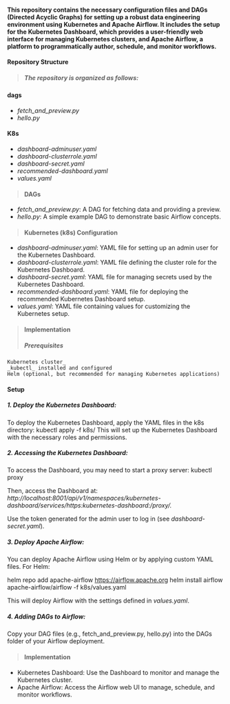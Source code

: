 #### This repository contains the necessary configuration files and DAGs (Directed Acyclic Graphs) for setting up a robust data engineering environment using Kubernetes and Apache Airflow. It includes the setup for the Kubernetes Dashboard, which provides a user-friendly web interface for managing Kubernetes clusters, and Apache Airflow, a platform to programmatically author, schedule, and monitor workflows.

#### Repository Structure
> ##### The repository is organized as follows:

#### dags
 + _fetch_and_preview.py_
 + _hello.py_
#### K8s
 + _dashboard-adminuser.yaml_
 + _dashboard-clusterrole.yaml_
 + _dashboard-secret.yaml_
 + _recommended-dashboard.yaml_
 + _values.yaml_

> #### DAGs
+ _fetch_and_preview.py_: A DAG for fetching data and providing a preview.
+ _hello.py_: A simple example DAG to demonstrate basic Airflow concepts.

> #### Kubernetes (k8s) Configuration
+ _dashboard-adminuser.yaml_: YAML file for setting up an admin user for the Kubernetes Dashboard.
+ _dashboard-clusterrole.yaml_: YAML file defining the cluster role for the Kubernetes Dashboard.
+ _dashboard-secret.yaml_: YAML file for managing secrets used by the Kubernetes Dashboard.
+ _recommended-dashboard.yaml_: YAML file for deploying the recommended Kubernetes Dashboard setup.
+ _values.yaml_: YAML file containing values for customizing the Kubernetes setup.

> #### Implementation
> ##### Prerequisites
    Kubernetes cluster_
    _kubectl_ installed and configured
    Helm (optional, but recommended for managing Kubernetes applications)
#### Setup
##### 1. Deploy the Kubernetes Dashboard:
To deploy the Kubernetes Dashboard, apply the YAML files in the k8s directory:
  kubectl apply -f k8s/
 This will set up the Kubernetes Dashboard with the necessary roles and permissions.

##### 2. Accessing the Kubernetes Dashboard:
To access the Dashboard, you may need to start a proxy server:
 kubectl proxy

 Then, access the Dashboard at: _http://localhost:8001/api/v1/namespaces/kubernetes-dashboard/services/https:kubernetes-dashboard:/proxy/._

 Use the token generated for the admin user to log in (see _dashboard-secret.yaml_).

 ##### 3. Deploy Apache Airflow:
 You can deploy Apache Airflow using Helm or by applying custom YAML files. For Helm:

 helm repo add apache-airflow https://airflow.apache.org
 helm install airflow apache-airflow/airflow -f k8s/values.yaml

 This will deploy Airflow with the settings defined in _values.yaml_.

  ##### 4. Adding DAGs to Airflow:
  Copy your DAG files (e.g., fetch_and_preview.py, hello.py) into the DAGs folder of your Airflow deployment. 

> #### Implementation
  + Kubernetes Dashboard: Use the Dashboard to monitor and manage the Kubernetes cluster.
  + Apache Airflow: Access the Airflow web UI to manage, schedule, and monitor workflows.

 


